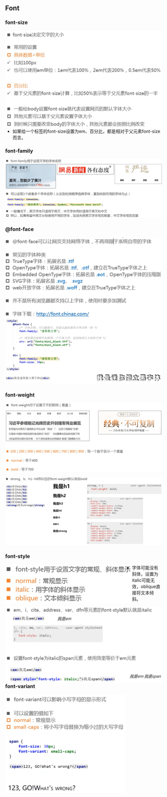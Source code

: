 ## Font

### font-size

<img src="images/image-20211109174558376.png" alt="image-20211109174558376" style="zoom:50%;float:left" />

- 如果给一个标签的font-size设置为em、百分比，都是相对于父元素font-size而言。

### font-family

![image-20211109175929108](images/image-20211109175929108.png)

### @font-face

<img src="images/image-20211109180042529.png" alt="image-20211109180042529" style="zoom:50%;float:left" />

![image-20211109180347810](images/image-20211109180347810.png)

### font-weight

![image-20211109180658463](images/image-20211109180658463.png)

![image-20211109180807978](images/image-20211109180807978.png)

### font-style

<img src="images/image-20211109181457850.png" alt="image-20211109181457850" style="zoom:50%;float:left" />

- 字体可能没有斜体，设置为italic可能无效，oblique直接将文本倾斜。

<img src="images/image-20211109181908248.png" alt="image-20211109181908248" style="zoom:50%;float:left" />

### font-variant

<img src="images/image-20211109182047403.png" alt="image-20211109182047403" style="zoom:50%;float:left" />